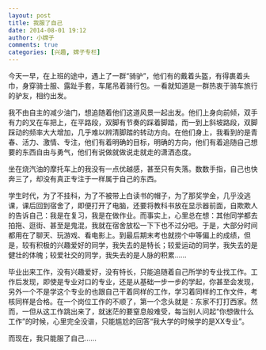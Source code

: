 ```yaml
---
layout: post
title: 我服了自己
date: 2014-08-01 19:12
author: 小嫦子
comments: true
categories: [兴趣, 嫦子专栏]
---
```

今天一早，在上班的途中，遇上了一群“骑驴”，他们有的戴着头盔，有得裹着头巾，身穿骑士服、露趾手套，车尾吊着骑行包。一看就知道是一群热衷于骑车旅行的驴友，相约出发。

<!--more-->

我不由自主的减少油门，想追随着他们这道风景一起出发。他们上身向前倾，双手有力的叉在车把上，在平路段，双脚有节奏的踩着脚踏，而一到上斜坡路段，双脚踩动的频率大大增加，几乎难以辨清脚踏的转动方向。在他们身上，我看到的是青春、活力、激情、专注，他们有着明确的目标，明确的方向，他们有着追随自己想要的东西自由与勇气，他们有说做就做说走就走的潇洒态度。

坐在烧汽油的摩托车上的我没有一点优越感，甚至只有失落。数数手指，自己也快奔三了，却没有真正专注于一样属于自己的东西。

学生时代，为了不挂科，为了不被带上白读书的帽子，为了那奖学金，几乎没逃课，课后回到宿舍了，即便打开了电脑，还要将教科书放在显示器前面，自欺欺人的告诉自己：我是在复习，我是在做作业。而事实上，心里总在想：其他同学都去拍拖、逛街、甚至是鬼混，我就在宿舍放松一下下也不过分吧。于是，大部分时间都用在了聊天、玩游戏、看电影上。到最后期末考也就捞个中等偏上的成绩，但是，较有积极的兴趣爱好的同学，我失去的是特长；较爱运动的同学，我失去的是健壮的体魄；较爱社交的同学，我失去的是人脉的积累……

毕业出来工作，没有兴趣爱好，没有特长，只能追随着自己所学的专业找工作。工作后发现，即使是专业对口的专业，还是从基础一步一步的学起，你甚至会发现，另外一个不是学这个专业的也跟自己干着同样的工作，学习着同样的工作文件，考核同样是合格。在一个岗位工作的不顺了，第一个念头就是：东家不打打西家。然而，一但从这工作跳出来了，就迷茫的要窒息般难受，每当别人问起“你想做什么工作”的时候，心里完全没谱，只能尴尬的回答“我大学的时候学的是XX专业”。

而现在，我只能服了自己……
